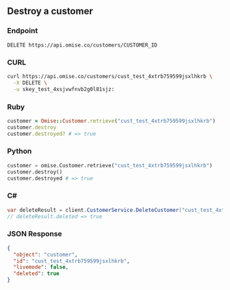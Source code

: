 ## Destroy a customer

### Endpoint

```
DELETE https://api.omise.co/customers/CUSTOMER_ID
```

### CURL

```sh
curl https://api.omise.co/customers/cust_test_4xtrb759599jsxlhkrb \
  -X DELETE \
  -u skey_test_4xsjvwfnvb2g0l81sjz:
```

### Ruby

```ruby
customer = Omise::Customer.retrieve("cust_test_4xtrb759599jsxlhkrb")
customer.destroy
customer.destroyed? # => true
```

### Python

```python
customer = omise.Customer.retrieve("cust_test_4xtrb759599jsxlhkrb")
customer.destroy()
customer.destroyed # => true
```

### C&#35;

```c#
var deleteResult = client.CustomerService.DeleteCustomer("cust_test_4xtrb759599jsxlhkrb");
// deleteResult.deleted => true
```

### JSON Response

```json
{
  "object": "customer",
  "id": "cust_test_4xtrb759599jsxlhkrb",
  "livemode": false,
  "deleted": true
}
```
